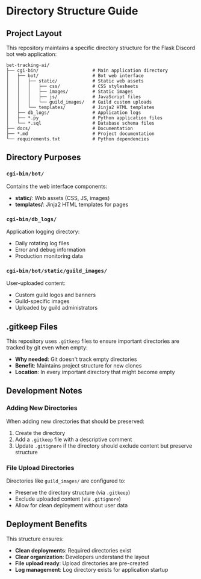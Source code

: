 # Directory Structure Guide

## Project Layout

This repository maintains a specific directory structure for the Flask Discord bot web application:

```
bet-tracking-ai/
├── cgi-bin/                    # Main application directory
│   ├── bot/                    # Bot web interface
│   │   ├── static/             # Static web assets
│   │   │   ├── css/            # CSS stylesheets
│   │   │   ├── images/         # Static images
│   │   │   ├── js/             # JavaScript files
│   │   │   └── guild_images/   # Guild custom uploads
│   │   └── templates/          # Jinja2 HTML templates
│   ├── db_logs/                # Application logs
│   ├── *.py                    # Python application files
│   └── *.sql                   # Database schema files
├── docs/                       # Documentation
├── *.md                        # Project documentation
└── requirements.txt            # Python dependencies
```

## Directory Purposes

### `cgi-bin/bot/`
Contains the web interface components:
- **static/**: Web assets (CSS, JS, images)
- **templates/**: Jinja2 HTML templates for pages

### `cgi-bin/db_logs/`
Application logging directory:
- Daily rotating log files
- Error and debug information
- Production monitoring data

### `cgi-bin/bot/static/guild_images/`
User-uploaded content:
- Custom guild logos and banners
- Guild-specific images
- Uploaded by guild administrators

## .gitkeep Files

This repository uses `.gitkeep` files to ensure important directories are tracked by git even when empty:

- **Why needed**: Git doesn't track empty directories
- **Benefit**: Maintains project structure for new clones
- **Location**: In every important directory that might become empty

## Development Notes

### Adding New Directories
When adding new directories that should be preserved:
1. Create the directory
2. Add a `.gitkeep` file with a descriptive comment
3. Update `.gitignore` if the directory should exclude content but preserve structure

### File Upload Directories
Directories like `guild_images/` are configured to:
- Preserve the directory structure (via `.gitkeep`)
- Exclude uploaded content (via `.gitignore`)
- Allow for clean deployment without user data

## Deployment Benefits

This structure ensures:
- **Clean deployments**: Required directories exist
- **Clear organization**: Developers understand the layout
- **File upload ready**: Upload directories are pre-created
- **Log management**: Log directory exists for application startup

